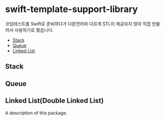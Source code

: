# swift-template-support-library

코딩테스트를 Swift로 준비하다가 다른언어와 다르게 STL이 제공되지 않아 직접 만들어서 사용하기로 했습니다.

- [Stack](#stack)
- [Queue](#queue)
- [Linked List](#linked-listdouble-linked-list)

## Stack
## Queue
## Linked List(Double Linked List)

A description of this package.
